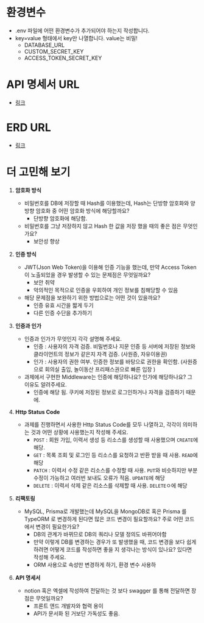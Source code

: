 
# 환경변수
- .env 파일에 어떤 환경변수가 추가되어야 하는지 작성합니다.
- key=value 형태에서 key만 나열합니다. value는 비밀!
  - DATABASE_URL
  - CUSTOM_SECRET_KEY
  - ACCESS_TOKEN_SECRET_KEY

# API 명세서 URL
- [링크](https://www.notion.so/5bd7315d296241c091cb82dd9deb078e?v=c4fb94c10a624c2384e5750929b452ee&pvs=4)

# ERD URL
- [링크](https://www.erdcloud.com/d/BNp6aRuDaJJL8Mhi2)

# 더 고민해 보기
1. **암호화 방식**
    - 비밀번호를 DB에 저장할 때 Hash를 이용했는데, Hash는 단방향 암호화와 양방향 암호화 중 어떤 암호화 방식에 해당할까요?
        - 단방향 암호화에 해당함.
    - 비밀번호를 그냥 저장하지 않고 Hash 한 값을 저장 했을 때의 좋은 점은 무엇인가요?
        - 보안성 향상

2. **인증 방식**
    - JWT(Json Web Token)을 이용해 인증 기능을 했는데, 만약 Access Token이 노출되었을 경우 발생할 수 있는 문제점은 무엇일까요?
        - 보안 취약
        - 악의적인 목적으로 인증을 우회하여 개인 정보를 침해당할 수 있음
    - 해당 문제점을 보완하기 위한 방법으로는 어떤 것이 있을까요?
        - 인증 유효 시간을 짧게 두기
        - 다른 인증 수단을 추가하기

3. **인증과 인가**
    - 인증과 인가가 무엇인지 각각 설명해 주세요.
        - 인증 : 사용자의 자격 검증. 비밀번호나 지문 인증 등 서버에 저장된 정보와 클라이언트의 정보가 같은지 자격 검증. (사원증, 자유이용권)
        - 인가 : 사용자의 권한 여부. 인증한 정보를 바탕으로 권한을 확인함. (사원증으로 회의실 출입, 놀이동산 프리패스권으로 빠른 입장 )
    - 과제에서 구현한 Middleware는 인증에 해당하나요? 인가에 해당하나요? 그 이유도 알려주세요.
        - 인증에 해당 됨. 쿠키에 저장된 정보로 로그인하거나 자격을 검증하기 때문에.

4. **Http Status Code**
    - 과제를 진행하면서 사용한 Http Status Code를 모두 나열하고, 각각이 의미하는 것과 어떤 상황에 사용했는지 작성해 주세요.
        - `POST` : 회원 가입, 이력서 생성 등 리소스를 생성할 때 사용했으며 `CREATE`에 해당.
        - `GET` : 목록 조회 및 로그인 등 리소스를 요청하고 반환 받을 때 사용. `READ`에 해당
        - `PATCH` : 이력서 수정 같은 리소스를 수정할 때 사용. `PUT`와 비슷하지만 부분 수정이 가능하고 여러번 보내도 오류가 적음. `UPDATE`에 해당
        - `DELETE` : 이력서 삭제 같은 리소스를 삭제할 때 사용. `DELETE`ㅇ에 해당

5. **리팩토링**
    - MySQL, Prisma로 개발했는데 MySQL을 MongoDB로 혹은 Prisma 를 TypeORM 로 변경하게 된다면 많은 코드 변경이 필요할까요? 주로 어떤 코드에서 변경이 필요한가요?
        - DB의 관계가 바뀌므로 DB의 쿼리나 모델 정의도 바뀌어야함
		- 만약 이렇게 DB를 변경하는 경우가 또 발생했을 때, 코드 변경을 보다 쉽게 하려면 어떻게 코드를 작성하면 좋을 지 생각나는 방식이 있나요? 있다면 작성해 주세요.
        - ORM 사용으로 속성만 변경하게 하기, 환경 변수 사용하

6. **API 명세서**
    - notion 혹은 엑셀에 작성하여 전달하는 것 보다 swagger 를 통해 전달하면 장점은 무엇일까요?
        - 프론트 앤드 개발자와 협력 용이
        - API가 문서화 된 거보단 가독성도 좋음.
